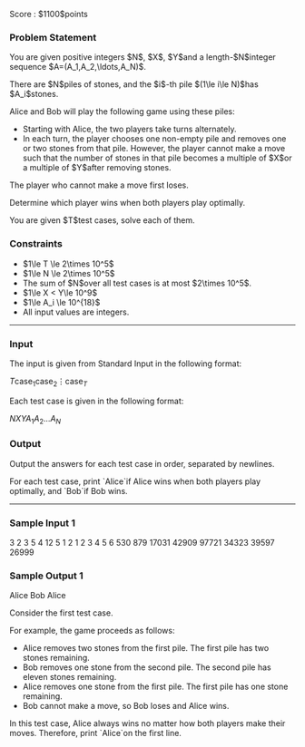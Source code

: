 
<div>

<span>

<span>

<p>
Score : $1100$points
</p>

<div>

<section>

### **Problem Statement**

<p>
You are given positive integers $N$, $X$, $Y$and a length-$N$integer sequence $A=(A_1,A_2,\ldots,A_N)$.
</p>

<p>
There are $N$piles of stones, and the $i$-th pile $(1\le i\le N)$has $A_i$stones.
</p>

<p>
Alice and Bob will play the following game using these piles:
</p>

<ul>

<li>
Starting with Alice, the two players take turns alternately.
</li>

<li>
In each turn, the player chooses one non-empty pile and removes one or two stones from that pile. However, the player cannot make a move such that the number of stones in that pile becomes a multiple of $X$or a multiple of $Y$after removing stones.
</li>

</ul>

<p>
The player who cannot make a move first loses.
</p>

<p>
Determine which player wins when both players play optimally.
</p>

<p>
You are given $T$test cases, solve each of them.
</p>

</section>

</div>

<div>

<section>

### **Constraints**

<ul>

<li>
$1\le T \le 2\times 10^5$
</li>

<li>
$1\le N \le 2\times 10^5$
</li>

<li>
The sum of $N$over all test cases is at most $2\times 10^5$.
</li>

<li>
$1\le X < Y\le 10^9$
</li>

<li>
$1\le A_i \le 10^{18}$
</li>

<li>
All input values are integers.
</li>

</ul>

</section>

</div>

---

<div>

<div>

<section>

### **Input**

<p>
The input is given from Standard Input in the following format:
</p>

<div>

$T$$\text{case}_1$$\text{case}_2$$\vdots$$\text{case}_T$
</div>

<p>
Each test case is given in the following format:
</p>

<div>

$N$$X$$Y$$A_1$$A_2$$\ldots$$A_N$
</div>

</section>

</div>

<div>

<section>

### **Output**

<p>
Output the answers for each test case in order, separated by newlines.
</p>

<p>
For each test case, print `Alice`if Alice wins when both players play optimally, and `Bob`if Bob wins.
</p>

</section>

</div>

</div>

---

<div>

<section>

### **Sample Input 1**

<div>

3
2 3 5
4 12
5 1 2
1 2 3 4 5
6 530 879
17031 42909 97721 34323 39597 26999

</div>

</section>

</div>

<div>

<section>

### **Sample Output 1**

<div>

Alice
Bob
Alice

</div>

<p>
Consider the first test case.
</p>

<p>
For example, the game proceeds as follows:
</p>

<ul>

<li>
Alice removes two stones from the first pile. The first pile has two stones remaining.
</li>

<li>
Bob removes one stone from the second pile. The second pile has eleven stones remaining.
</li>

<li>
Alice removes one stone from the first pile. The first pile has one stone remaining.
</li>

<li>
Bob cannot make a move, so Bob loses and Alice wins.
</li>

</ul>

<p>
In this test case, Alice always wins no matter how both players make their moves. Therefore, print `Alice`on the first line.
</p>

</section>

</div>

</span>

</span>

</div>
